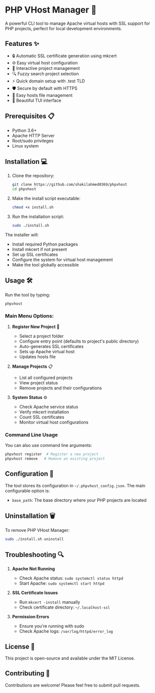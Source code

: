 # PHP VHost Manager 🚀

A powerful CLI tool to manage Apache virtual hosts with SSL support for PHP projects, perfect for local development environments.

## Features ✨

- 🔒 Automatic SSL certificate generation using mkcert
- 🌐 Easy virtual host configuration
- 🔄 Interactive project management
- 🔍 Fuzzy search project selection
- ⚡ Quick domain setup with .test TLD
- 🛡️ Secure by default with HTTPS
- 📝 Easy hosts file management
- 🎨 Beautiful TUI interface

## Prerequisites 📋

- Python 3.6+
- Apache HTTP Server
- Root/sudo privileges
- Linux system

## Installation 💻

1. Clone the repository:
   ```bash
   git clone https://github.com/shakilahmed0369/phpvhost
   cd phpvhost
   ```

2. Make the install script executable:
   ```bash
   chmod +x install.sh
   ```

3. Run the installation script:
   ```bash
   sudo ./install.sh
   ```

The installer will:
- Install required Python packages
- Install mkcert if not present
- Set up SSL certificates
- Configure the system for virtual host management
- Make the tool globally accessible

## Usage 🛠️

Run the tool by typing:
```bash
phpvhost
```

### Main Menu Options:

1. **Register New Project** 📝
   - Select a project folder
   - Configure entry point (defaults to project's public directory)
   - Auto-generates SSL certificates
   - Sets up Apache virtual host
   - Updates hosts file

2. **Manage Projects** 📋
   - List all configured projects
   - View project status
   - Remove projects and their configurations

3. **System Status** ⚙️
   - Check Apache service status
   - Verify mkcert installation
   - Count SSL certificates
   - Monitor virtual host configurations

### Command Line Usage

You can also use command line arguments:

```bash
phpvhost register  # Register a new project
phpvhost remove   # Remove an existing project
```

## Configuration 🔧

The tool stores its configuration in `~/.phpvhost_config.json`. The main configurable option is:

- `base_path`: The base directory where your PHP projects are located

## Uninstallation 🗑️

To remove PHP VHost Manager:

```bash
sudo ./install.sh uninstall
```

## Troubleshooting 🔍

1. **Apache Not Running**
   - Check Apache status: `sudo systemctl status httpd`
   - Start Apache: `sudo systemctl start httpd`

2. **SSL Certificate Issues**
   - Run `mkcert -install` manually
   - Check certificate directory: `~/.localhost-ssl`

3. **Permission Errors**
   - Ensure you're running with sudo
   - Check Apache logs: `/var/log/httpd/error_log`

## License 📄

This project is open-source and available under the MIT License.

## Contributing 🤝

Contributions are welcome! Please feel free to submit pull requests.
